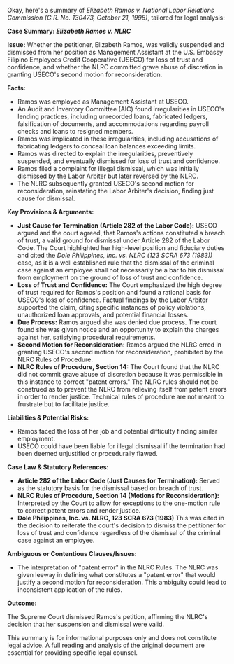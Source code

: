 Okay, here's a summary of *Elizabeth Ramos v. National Labor Relations Commission (G.R. No. 130473, October 21, 1998)*, tailored for legal analysis:

**Case Summary: *Elizabeth Ramos v. NLRC***

**Issue:** Whether the petitioner, Elizabeth Ramos, was validly suspended and dismissed from her position as Management Assistant at the U.S. Embassy Filipino Employees Credit Cooperative (USECO) for loss of trust and confidence, and whether the NLRC committed grave abuse of discretion in granting USECO's second motion for reconsideration.

**Facts:**

*   Ramos was employed as Management Assistant at USECO.
*   An Audit and Inventory Committee (AIC) found irregularities in USECO's lending practices, including unrecorded loans, fabricated ledgers, falsification of documents, and accommodations regarding payroll checks and loans to resigned members.
*   Ramos was implicated in these irregularities, including accusations of fabricating ledgers to conceal loan balances exceeding limits.
*   Ramos was directed to explain the irregularities, preventively suspended, and eventually dismissed for loss of trust and confidence.
*   Ramos filed a complaint for illegal dismissal, which was initially dismissed by the Labor Arbiter but later reversed by the NLRC.
*   The NLRC subsequently granted USECO's second motion for reconsideration, reinstating the Labor Arbiter's decision, finding just cause for dismissal.

**Key Provisions & Arguments:**

*   **Just Cause for Termination (Article 282 of the Labor Code):** USECO argued and the court agreed, that Ramos's actions constituted a breach of trust, a valid ground for dismissal under Article 282 of the Labor Code. The Court highlighted her high-level position and fiduciary duties and cited the *Dole Philippines, Inc. vs. NLRC (123 SCRA 673 (1983))* case, as it is a well established rule that the dismissal of the criminal case against an employee shall not necessarily be a bar to his dismissal from employment on the ground of loss of trust and confidence.
*   **Loss of Trust and Confidence:** The Court emphasized the high degree of trust required for Ramos's position and found a rational basis for USECO's loss of confidence. Factual findings by the Labor Arbiter supported the claim, citing specific instances of policy violations, unauthorized loan approvals, and potential financial losses.
*   **Due Process:** Ramos argued she was denied due process. The court found she was given notice and an opportunity to explain the charges against her, satisfying procedural requirements.
*   **Second Motion for Reconsideration:** Ramos argued the NLRC erred in granting USECO's second motion for reconsideration, prohibited by the NLRC Rules of Procedure.
*   **NLRC Rules of Procedure, Section 14:** The Court found that the NLRC did not commit grave abuse of discretion because it was permissible in this instance to correct "patent errors." The NLRC rules should not be construed as to prevent the NLRC from relieving itself from patent errors in order to render justice. Technical rules of procedure are not meant to frustrate but to facilitate justice.

**Liabilities & Potential Risks:**

*   Ramos faced the loss of her job and potential difficulty finding similar employment.
*   USECO could have been liable for illegal dismissal if the termination had been deemed unjustified or procedurally flawed.

**Case Law & Statutory References:**

*   **Article 282 of the Labor Code (Just Causes for Termination):** Served as the statutory basis for the dismissal based on breach of trust.
*   **NLRC Rules of Procedure, Section 14 (Motions for Reconsideration):** Interpreted by the Court to allow for exceptions to the one-motion rule to correct patent errors and render justice.
*   **Dole Philippines, Inc. vs. NLRC, 123 SCRA 673 (1983)** This was cited in the decision to reiterate the court's decision to dismiss the petitioner for loss of trust and confidence regardless of the dismissal of the criminal case against an employee.

**Ambiguous or Contentious Clauses/Issues:**

*   The interpretation of "patent error" in the NLRC Rules. The NLRC was given leeway in defining what constitutes a "patent error" that would justify a second motion for reconsideration. This ambiguity could lead to inconsistent application of the rules.

**Outcome:**

The Supreme Court dismissed Ramos's petition, affirming the NLRC's decision that her suspension and dismissal were valid.

This summary is for informational purposes only and does not constitute legal advice. A full reading and analysis of the original document are essential for providing specific legal counsel.
